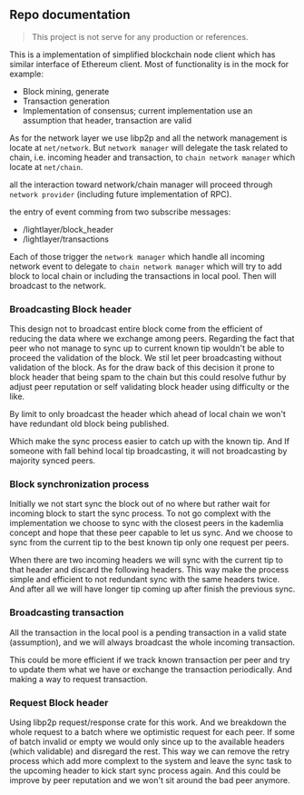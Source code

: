 ## Repo documentation

> This project is not serve for any production or references.

This is a implementation of simplified blockchain node client which has similar interface of Ethereum client.
Most of functionality is in the mock for example:

- Block mining, generate
- Transaction generation
- Implementation of consensus; current implementation use an assumption that header, transaction are valid

As for the network layer we use libp2p and all the network management is locate at `net/network`. But `network manager` will delegate the task related to chain, i.e. incoming header and transaction, to `chain network manager` which locate at `net/chain`.

all the interaction toward network/chain manager will proceed through `network provider` (including future implementation of RPC).

the entry of event comming from two subscribe messages:

- /lightlayer/block_header
- /lightlayer/transactions

Each of those trigger the `network manager` which handle all incoming network event to delegate to `chain network manager` which will try to add block to local chain or including the transactions in local pool.
Then will broadcast to the network.

### Broadcasting Block header

This design not to broadcast entire block come from the efficient of reducing the data where we exchange among peers. Regarding the fact that peer who not manage to sync up to current known tip wouldn't be able to proceed the validation of the block.
We stil let peer broadcasting without validation of the block. As for the draw back of this decision it prone to block header that being spam to the
chain but this could resolve futhur by adjust peer reputation or self validating block header using difficulty or the like.

By limit to only broadcast the header which ahead of local chain we won't have redundant old block being published.

Which make the sync process easier to catch up with the known tip.
And If someone with fall behind local tip broadcasting, it will not broadcasting by majority synced peers.

### Block synchronization process

Initially we not start sync the block out of no where but rather wait for incoming block to start the sync process. To not go complext with the implementation we choose to sync with the closest peers in the kademlia concept and hope that these peer capable to let us sync.
And we choose to sync from the current tip to the best known tip only one request per peers.

When there are two incoming headers we will sync with the current tip to that header and discard the following headers. This way make the process simple and efficient to not redundant sync with the same headers twice. And after all we will have longer tip coming up after finish the previous sync.

### Broadcasting transaction

All the transaction in the local pool is a pending transaction in a valid state (assumption), and we will always broadcast the whole incoming transaction.

This could be more efficient if we track known transaction per peer and try to update them what we have or exchange the transaction periodically. And making a way to request transaction.

### Request Block header

Using libp2p request/response crate for this work. And we breakdown the whole request to a batch where we optimistic request for each peer.
If some of batch invalid or empty we would only since up to the available headers (which validable) and disregard the rest. This way we can remove the retry process which add more complext to the system and leave the sync task to the upcoming header to kick start sync process again. And this could be improve by peer reputation and we won't sit around the bad peer anymore.
